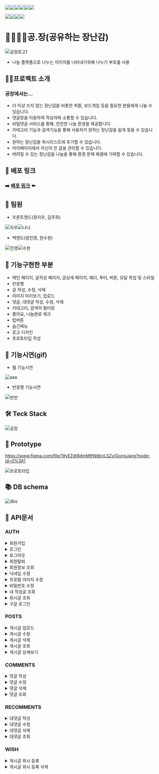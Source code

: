 <img src="https://img.shields.io/badge/javascript-F7DF1E?style=for-the-badge&logo=javascript&logoColor=black"><img src="https://img.shields.io/badge/react-61DAFB?style=for-the-badge&logo=react&logoColor=black"><img src="https://img.shields.io/badge/html-E34F26?style=for-the-badge&logo=html5&logoColor=white"><img src="https://img.shields.io/badge/styled components-DB7093?style=for-the-badge&logo=styled-components&logoColor=white"><img src="https://img.shields.io/badge/Redux toolkit-764ABC?style=for-the-badge&logo=Redux&logoColor=white"><img src="https://img.shields.io/badge/React Router-CA4245?style=for-the-badge&logo=React Router&logoColor=black">

<img src="https://img.shields.io/badge/Node.js-339933?style=for-the-badge&logo=Node.js&logoColor=white"><img src="https://img.shields.io/badge/Express-000000?style=for-the-badge&logo=Express&logoColor=white"><img src="https://img.shields.io/badge/MySQL-4479A1?style=for-the-badge&logo=MySQL&logoColor=white"><img src="https://img.shields.io/badge/Sequelize-52B0E7?style=for-the-badge&logo=Sequelize&logoColor=white">





# 🧍‍♀️🧩🧍공.장(공유하는 장난감)

![공장로고1](https://user-images.githubusercontent.com/74355328/146729939-8e269ec5-1cca-405c-ab87-65d2c23d01c4.png)
- 나눔 플랫폼으로 나누는 이미지를 나타내기위해 나누기 부호를 사용

## 💁‍♀️프로젝트 소개

### 공장에서는...
 * 더 이상 쓰지 않는 장난감을 비롯한 퍼즐, 보드게임 등을 필요한 분들에게 나눌 수 있습니다.
 * 댓글창을 이용하여 작성자와 소통할 수 있습니다.
 * 비밀댓글 서비스를 통해, 안전한 나눔 환경을 제공합니다.
 * 카테고리 기능과 검색기능을 통해 사용자가 원하는 장난감을 쉽게 찾을 수 있습니다.
 * 원하는 장난감을 위시리스트에 추가할 수 있습니다.
 * 마이페이지에서 자신이 쓴 글을 관리할 수 있습니다.
 * 버려질 수 있는 장난감을 나눔을 통해 환경 문제 해결에 기여할 수 있습니다.

## 🔗 배포 링크
### ➡️ [배포 링크](https://gongjang.tk) ⬅️

## 👫 팀원
 * 프론트엔드(정지우, 김주희)
 
![지우](https://user-images.githubusercontent.com/74355328/146856492-c48274c2-b73f-4fb8-9e23-6601e4c84b78.png)![나나](https://user-images.githubusercontent.com/74355328/146856489-17003cff-d4d0-47c5-a1ea-a4b3ce8bb8d5.png)


 * 백엔드(양진영, 한수현)

![진영](https://user-images.githubusercontent.com/74355328/146856483-609c2f0c-c936-493a-9edd-f0918ea610f3.png)![수현](https://user-images.githubusercontent.com/74355328/146856481-cc532e4a-d5ac-44f7-8fd8-dd6b283a6b74.png)

## 🌟 기능구현한 부분
 * 메인 페이지, 글작성 페이지, 글상세 페이지, 헤더, 푸터, 버튼, 모달 목업 및 스타일
 * 반응형
 * 글 작성, 수정, 삭제
 * 이미지 미리보기, 업로드
 * 댓글, 대댓글 작성, 수정, 삭제
 * 카테고리, 검색어 필터링
 * 좋아요, 나눔완료 체크
 * 탑버튼
 * 숨긴메뉴
 * 로고 디자인
 * 프로토타입 작성

## 🎥 기능시연(gif)
 * 웹 기능시연
 
 ![aaa](https://user-images.githubusercontent.com/74355328/146855020-4dc03da6-d818-4823-8361-36b5d1ec90bd.gif)
 
 * 반응형 기능시연
 
 ![반반](https://user-images.githubusercontent.com/74355328/146855859-a7e073dd-04e5-4bdb-ab9c-e17f43e8de68.gif)

## 🛠 Teck Stack

![공장](https://user-images.githubusercontent.com/85781627/143372482-fa3e7b78-7e3c-4744-ac53-1300dd771357.png)

## 🎨 Prototype
https://www.figma.com/file/19yEZdt8dmMtfWdtcjLSZv/GongJang?node-id=0%3A1

![프로토타입](https://user-images.githubusercontent.com/74355328/146857938-a1f15470-4420-457a-ba16-dc6f98452bdf.png)

## 📚 DB schema 

![dbs](https://user-images.githubusercontent.com/74355328/146859634-4b010797-81cf-4340-9459-ec4cad43ecff.png)

## 📡 API문서

### AUTH
<div>
<details>
<summary>회원가입</summary>
<div markdown="1"> 

![auth1](https://user-images.githubusercontent.com/85781627/146735981-a3469b0b-e9a1-4f66-bd7a-503d7437f0f1.jpg)

</div>
</details>
<div>
<details>
<summary>로그인</summary>
<div markdown="1"> 

![authLog-in](https://user-images.githubusercontent.com/85781627/146736757-aa3ca2a1-d59e-405b-ac2b-98b515fb56a6.jpg)

</div>
</details>
<div>
<details>
<summary>로그아웃</summary>
<div markdown="1"> 

![로그아웃](https://user-images.githubusercontent.com/85781627/146737374-9b81d73e-8e56-4ea7-a7e6-a8232520b9d0.jpg)

</div>
</details>
<div>
<details>
<summary>회원탈퇴</summary>
<div markdown="1"> 

![회원탈퇴](https://user-images.githubusercontent.com/85781627/146737904-03fe13f8-1d35-4ea1-bd61-79e1c8f8dec9.jpg)

</div>
</details>
<div>
<details>
<summary>회원정보 조회</summary>
<div markdown="1"> 

![회원정보조회](https://user-images.githubusercontent.com/85781627/146737902-99b33b9b-7a3f-4780-b52b-ff2198912ebc.jpg)

</div>
</details>
<div>
<details>
<summary>닉네임 수정</summary>
<div markdown="1"> 

![닉네임수정](https://user-images.githubusercontent.com/85781627/146737894-4a1c0a90-29b3-4e01-9ea4-19eeac925f73.jpg)

</div>
</details>
<div>
<details>
<summary>프로필 이미지 수정</summary>
<div markdown="1"> 

![프로필수정](https://user-images.githubusercontent.com/85781627/146738228-12bfe9ea-9827-4101-b6d7-ffc24a116476.jpg)

</div>
</details>
<div>
<details>
<summary>비밀번호 수정</summary>
<div markdown="1"> 

![비밀번호수정](https://user-images.githubusercontent.com/85781627/146737897-9514ff3e-01e4-41d1-9586-89c6adc1eeeb.jpg)

</div>
</details>
<div>
<details>
<summary>내 작성글 조회</summary>
<div markdown="1"> 

![작성글조회](https://user-images.githubusercontent.com/85781627/146737901-e7a6f4f9-f97d-4089-bc04-d1bd89850083.jpg)

</div>
</details>
<div>
<details>
<summary>위시글 조회</summary>
<div markdown="1"> 

![위시글조회](https://user-images.githubusercontent.com/85781627/146737898-73133815-c932-4271-a60d-0dcc1db60b19.jpg)

</div>
</details>
<div>
<details>
<summary>구글 로그인</summary>
<div markdown="1"> 

![구글로그인](https://user-images.githubusercontent.com/85781627/146737892-14d77c64-8724-4471-a205-cafb8f2f6c2c.jpg)

</div>
</details>



### POSTS

<div>
<details>
<summary>게시글 업로드</summary>
<div markdown="1"> 

![게시글업로드](https://user-images.githubusercontent.com/85781627/146740489-8c1915cd-e976-4926-b2c5-a67b7ae78a6f.jpg)

</div>
</details>

<div>
<details>
<summary>게시글 수정</summary>
<div markdown="1"> 

![게시글수정](https://user-images.githubusercontent.com/85781627/146740485-c596ecf0-0118-4afe-bab5-f11a50802adf.jpg)

</div>
</details>

<div>
<details>
<summary>게시글 삭제</summary>
<div markdown="1"> 

![게시글삭제](https://user-images.githubusercontent.com/85781627/146740484-17ec29ba-01d6-4aab-9c47-47d76e9be06a.jpg)

</div>
</details>

<div>
<details>
<summary>게시글 조회</summary>
<div markdown="1"> 

![게시글조회](https://user-images.githubusercontent.com/85781627/146740496-144c0678-bdb4-4209-9500-c05b3a17beb2.jpg)

</div>
</details>

<div>
<details>
<summary>게시글 상세보기</summary>
<div markdown="1"> 

![게시글상세보기](https://user-images.githubusercontent.com/85781627/146741208-52981418-8d15-4e49-a90d-429bd4a913f0.jpg)

</div>
</details>


### COMMENTS

<div>
<details>
<summary>댓글 작성</summary>
<div markdown="1"> 

![댓글작성](https://user-images.githubusercontent.com/85781627/146742917-90366e9a-8344-4fae-9270-6dd894e2e9e6.jpg)

</div>
</details>

<div>
<details>
<summary>댓글 수정</summary>
<div markdown="1"> 

![댓글수정](https://user-images.githubusercontent.com/85781627/146742914-1c47de23-ee87-4c29-bc84-640b32a5acb9.jpg)

</div>
</details>

<div>
<details>
<summary>댓글 삭제</summary>
<div markdown="1"> 

![댓글삭제](https://user-images.githubusercontent.com/85781627/146742907-f0044f01-93ed-4681-9a19-8ad68cfb82f2.jpg)

</div>
</details>

<div>
<details>
<summary>댓글 조회</summary>
<div markdown="1"> 

![댓글조회](https://user-images.githubusercontent.com/85781627/146742919-057f0e66-3f89-4107-9f23-b809a416ab0c.jpg)

</div>
</details>

### RECOMMENTS

<div>
<details>
<summary>대댓글 작성</summary>
<div markdown="1"> 

![대댓글작성](https://user-images.githubusercontent.com/85781627/146743416-f5f8e7c7-7dfa-4b01-91f1-9ae113e99126.jpg)

</div>
</details>

<div>
<details>
<summary>대댓글 수정</summary>
<div markdown="1"> 

![대댓글수정](https://user-images.githubusercontent.com/85781627/146743413-05a412a2-33ef-47bd-9d89-8ab20af15a5e.jpg)

</div>
</details>

<div>
<details>
<summary>대댓글 삭제</summary>
<div markdown="1"> 

![대댓글삭제](https://user-images.githubusercontent.com/85781627/146743410-c68f221b-82ea-4c70-be97-c51d5bfa3099.jpg)

</div>
</details>

<div>
<details>
<summary>대댓글 조회</summary>
<div markdown="1"> 

![대댓글조회](https://user-images.githubusercontent.com/85781627/146743418-ad81b3ea-3454-41d5-ade4-5d367acd53a5.jpg)

</div>
</details>

### WISH

<div>
<details>
<summary>게시글 위시 등록</summary>
<div markdown="1"> 

![게시글위시등록](https://user-images.githubusercontent.com/85781627/146740492-767a4ceb-aadb-44f4-9f9c-132698c2b4a0.jpg)

</div>
</details>

<div>
<details>
<summary>게시글 위시 등록 삭제</summary>
<div markdown="1"> 

![게시글위시등록삭제](https://user-images.githubusercontent.com/85781627/146743601-a5145916-c8ca-47ee-ab3c-9fe10271986a.jpg)

</div>
</details>

